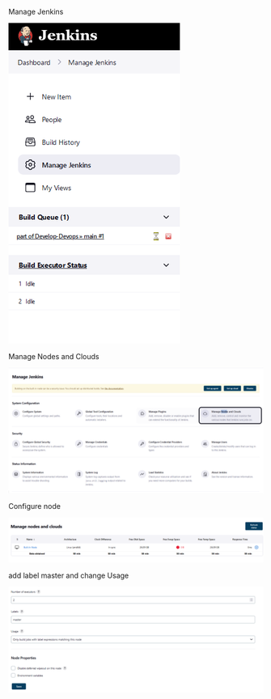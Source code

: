 Manage Jenkins

![qownnotes-media-yImCOB](../../media/qownnotes-media-yImCOB.png)

Manage Nodes and Clouds

![qownnotes-media-twTTyn](../../media/qownnotes-media-twTTyn.png)

Configure node

![qownnotes-media-ltcyQj](../../media/qownnotes-media-ltcyQj.png)

add label master and change Usage

![qownnotes-media-SOxXxC](../../media/qownnotes-media-SOxXxC.png)


